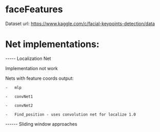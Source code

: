 # faceFeatures

Dataset url:
https://www.kaggle.com/c/facial-keypoints-detection/data

# Net implementations:

----- Localization Net

Implementation not work

Nets with feature coords output:
    
    -   mlp
    
    -   convNet1
    
    -   convNet2
    
    -   Find_position - uses convolution net for localize 1.0
    
------ Sliding window approaches
